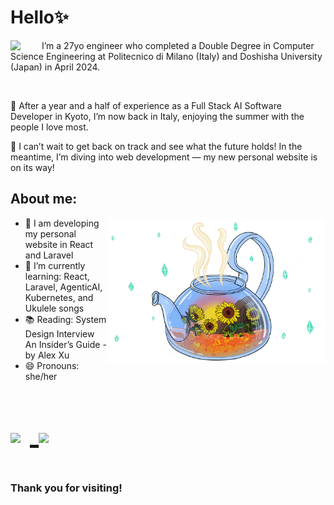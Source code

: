 # Hello✨
<body>
<div>
<img align="left" src="https://c.tenor.com/cXlrPENTVkEAAAAj/chika-dance.gif" width="50px">
I’m a 27yo engineer who completed a Double Degree in Computer Science Engineering at Politecnico di Milano (Italy) and Doshisha University (Japan) in April 2024.

<be><br>

🌼 After a year and a half of experience as a Full Stack AI Software Developer in Kyoto, I’m now back in Italy, enjoying the summer with the people I love most.

🌷 I can’t wait to get back on track and see what the future holds! In the meantime, I’m diving into web development — my new personal website is on its way!
</div>
</body>

## About me:
<img align="right" src="https://github.com/YasminAwad/YasminAwad/blob/main/imgs/IMG_2528.PNG" width="350" /> 

- 🔭 I am developing my personal website in React and Laravel
- 🌱 I’m currently learning: React, Laravel, AgenticAI, Kubernetes, and Ukulele songs
- 📚 Reading: System Design Interview An Insider’s Guide - by Alex Xu
- 😄 Pronouns: she/her
<p></p>
<p></p>
<p align="left" style="font-size:50px;">
  <!-- Instagram -->
  <a href="https://www.instagram.com/yapinyapon/" target="_blank">
    <img src="https://www.edigitalagency.com.au/wp-content/uploads/instagram-logo-png-cool-version-paint-brush-colours.png" width="35px" style="margin-right: 15px;">
  </a>

  <!-- YouTube -->
  <a href="https://www.youtube.com/@yapinyapon" target="_blank">
    <img src="https://www.iconpacks.net/icons/2/free-youtube-logo-icon-2431-thumb.png" width="35px">
  </a>
</p>


### Thank you for visiting!

